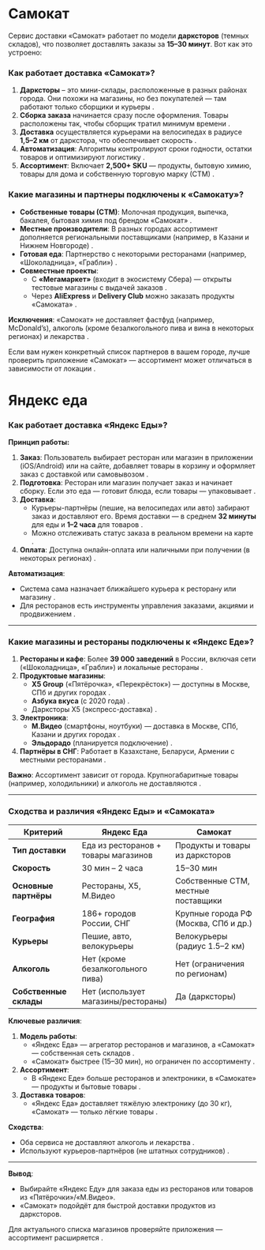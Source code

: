 # Самокат

Сервис доставки «Самокат» работает по модели **дарксторов** (темных складов), что позволяет доставлять заказы за **15–30 минут**. Вот как это устроено:

### **Как работает доставка «Самокат»?**  
1. **Дарксторы** – это мини-склады, расположенные в разных районах города. Они похожи на магазины, но без покупателей — там работают только сборщики и курьеры .  
2. **Сборка заказа** начинается сразу после оформления. Товары расположены так, чтобы сборщик тратил минимум времени .  
3. **Доставка** осуществляется курьерами на велосипедах в радиусе **1,5–2 км** от даркстора, что обеспечивает скорость .  
4. **Автоматизация**: Алгоритмы контролируют сроки годности, остатки товаров и оптимизируют логистику .  
5. **Ассортимент**: Включает **2,500+ SKU** — продукты, бытовую химию, товары для дома и собственную торговую марку (СТМ) .  

### **Какие магазины и партнеры подключены к «Самокату»?**  
- **Собственные товары (СТМ)**: Молочная продукция, выпечка, бакалея, бытовая химия под брендом «Самокат» .  
- **Местные производители**: В разных городах ассортимент дополняется региональными поставщиками (например, в Казани и Нижнем Новгороде) .  
- **Готовая еда**: Партнерство с некоторыми ресторанами (например, «Шоколадница», «Грабли») .  
- **Совместные проекты**:  
  - С **«Мегамаркет»** (входит в экосистему Сбера) — открыты тестовые магазины с выдачей заказов .  
  - Через **AliExpress** и **Delivery Club** можно заказать продукты «Самоката» .  

**Исключения**: «Самокат» не доставляет фастфуд (например, McDonald’s), алкоголь (кроме безалкогольного пива и вина в некоторых регионах) и лекарства .  

Если вам нужен конкретный список партнеров в вашем городе, лучше проверить приложение «Самокат» — ассортимент может отличаться в зависимости от локации .
# Яндекс еда
### **Как работает доставка «Яндекс Еды»?**  
**Принцип работы:**  
1. **Заказ**: Пользователь выбирает ресторан или магазин в приложении (iOS/Android) или на сайте, добавляет товары в корзину и оформляет заказ с доставкой или самовывозом .  
2. **Подготовка**: Ресторан или магазин получает заказ и начинает сборку. Если это еда — готовит блюда, если товары — упаковывает .  
3. **Доставка**:  
   - Курьеры-партнёры (пешие, на велосипедах или авто) забирают заказ и доставляют его. Время доставки — в среднем **32 минуты** для еды и **1–2 часа** для товаров .  
   - Можно отслеживать статус заказа в реальном времени на карте .  
4. **Оплата**: Доступна онлайн-оплата или наличными при получении (в некоторых регионах) .  

**Автоматизация**:  
- Система сама назначает ближайшего курьера к ресторану или магазину .  
- Для ресторанов есть инструменты управления заказами, акциями и продвижением .  

---  

### **Какие магазины и рестораны подключены к «Яндекс Еде»?**  
1. **Рестораны и кафе**: Более **39 000 заведений** в России, включая сети («Шоколадница», «Грабли») и локальные рестораны .  
2. **Продуктовые магазины**:  
   - **X5 Group** («Пятёрочка», «Перекрёсток») — доступны в Москве, СПб и других городах .  
   - **Азбука вкуса** (с 2020 года) .  
   - Дарксторы X5 (экспресс-доставка) .  
3. **Электроника**:  
   - **М.Видео** (смартфоны, ноутбуки) — доставка в Москве, СПб, Казани и других городах .  
   - **Эльдорадо** (планируется подключение) .  
4. **Партнёры в СНГ**: Работает в Казахстане, Беларуси, Армении с местными ресторанами .  

**Важно**: Ассортимент зависит от города. Крупногабаритные товары (например, холодильники) и алкоголь не доставляются .  

---  

### **Сходства и различия «Яндекс Еды» и «Самоката»**  

| **Критерий**               | **Яндекс Еда**                          | **Самокат**                          |  
|----------------------------|----------------------------------------|--------------------------------------|  
| **Тип доставки**           | Еда из ресторанов + товары магазинов   | Продукты и товары из дарксторов      |  
| **Скорость**               | 30 мин – 2 часа                        | 15–30 мин                            |  
| **Основные партнёры**      | Рестораны, X5, М.Видео                | Собственные СТМ, местные поставщики |  
| **География**              | 186+ городов России, СНГ               | Крупные города РФ (Москва, СПб и др.) |  
| **Курьеры**                | Пешие, авто, велокурьеры               | Велокурьеры (радиус 1.5–2 км)       |  
| **Алкоголь**               | Нет (кроме безалкогольного пива)       | Нет (ограничения по регионам)        |  
| **Собственные склады**     | Нет (использует магазины/рестораны)    | Да (дарксторы)                       |  

**Ключевые различия**:  
1. **Модель работы**:  
   - «Яндекс Еда» — агрегатор ресторанов и магазинов, а «Самокат» — собственная сеть складов .  
   - «Самокат» быстрее (15–30 мин), но ограничен по ассортименту .  
2. **Ассортимент**:  
   - В «Яндекс Еде» больше ресторанов и электроники, в «Самокате» — продукты и бытовые товары .  
3. **Доставка товаров**:  
   - «Яндекс Еда» доставляет тяжёлую электронику (до 30 кг), «Самокат» — только лёгкие товары .  

**Сходства**:  
- Оба сервиса не доставляют алкоголь и лекарства .  
- Используют курьеров-партнёров (не штатных сотрудников) .  

---  
**Вывод**:  
- Выбирайте «Яндекс Еду» для заказа еды из ресторанов или товаров из «Пятёрочки»/«М.Видео».  
- «Самокат» подойдёт для быстрой доставки продуктов из дарксторов.  

Для актуального списка магазинов проверяйте приложения — ассортимент расширяется .